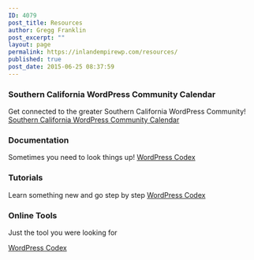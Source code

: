 ```yaml
---
ID: 4079
post_title: Resources
author: Gregg Franklin
post_excerpt: ""
layout: page
permalink: https://inlandempirewp.com/resources/
published: true
post_date: 2015-06-25 08:37:59
---
```

<h3>Southern California WordPress Community Calendar</h3>
Get connected to the greater Southern California WordPress Community!
<a href="https://inlandempirewp.com/southern-california-wordpress-community-calendar/">Southern California WordPress Community Calendar</a>
<h3>Documentation</h3>
Sometimes you need to look things up!
<a href="https://codex.wordpress.org/" target="_blank" rel="noopener noreferrer">WordPress Codex</a>
<h3>Tutorials</h3>
Learn something new and go step by step
<a href="https://codex.wordpress.org/" target="_blank" rel="noopener noreferrer">WordPress Codex</a>
<h3>Online Tools</h3>
Just the tool you were looking for

<a href="https://codex.wordpress.org/" target="_blank" rel="noopener noreferrer">WordPress Codex</a>